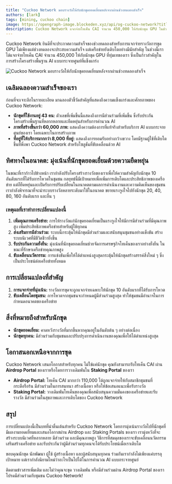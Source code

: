 ```yaml
---
title: "Cuckoo Network มอบรางวัลให้กับนักขุดยอดเยี่ยมหลังจากผ่านช่วงทดลองสำเร็จ"
authors: [lark]
tags: [mining, cuckoo chain]
image: https://opengraph-image.blockeden.xyz/api/og-cuckoo-network?title=Cuckoo Network มอบรางวัลให้กับนักขุดยอดเยี่ยมหลังจากผ่านช่วงทดลองสำเร็จ
description: Cuckoo Network แจกจ่ายโทเค็น CAI จำนวน 450,000 ให้กับนักขุด GPU ในช่วงทดลองและแนะนำระบบรางวัลใหม่ที่มุ่งเน้นนักขุดที่ได้รับการโหวตสูงสุด ค้นหาว่าการเปลี่ยนแปลงเหล่านี้จะกำหนดอนาคตของการขุด AI แบบกระจายศูนย์อย่างไร
---
```


Cuckoo Network ยินดีที่จะประกาศความสำเร็จของช่วงทดลองสำหรับการแจกจ่ายรางวัลการขุด GPU ไม่เพียงแต่ช่วงทดลองจะประสบความสำเร็จ แต่เครือข่ายยังเติบโตอย่างมีนัยสำคัญ ในช่วงนี้เราได้แจกจ่ายโทเค็น CAI จำนวน 450,000 ให้กับนักขุด GPU ที่ทุ่มเทของเรา ซึ่งเป็นก้าวสำคัญในการสร้างโครงสร้างพื้นฐาน AI แบบกระจายศูนย์ที่แข็งแกร่ง

![Cuckoo Network มอบรางวัลให้กับนักขุดยอดเยี่ยมหลังจากผ่านช่วงทดลองสำเร็จ](https://cuckoo-network.b-cdn.net/2024-09-02-cuckoo-network-rewards-top-gpu-miners-after-successful-pilot.webp "Cuckoo Network มอบรางวัลให้กับนักขุดยอดเยี่ยมหลังจากผ่านช่วงทดลองสำเร็จ")

## เฉลิมฉลองความสำเร็จของเรา

ก่อนที่จะเจาะลึกในรายละเอียด มาฉลองตัวชี้วัดสำคัญที่แสดงถึงความแข็งแกร่งและศักยภาพของ Cuckoo Network:

- **นักขุดที่ใช้งานอยู่ 43 คน:** ตัวเลขที่เพิ่มขึ้นนี้แสดงถึงการมีส่วนร่วมที่เพิ่มขึ้น ซึ่งรับประกันโครงสร้างพื้นฐานที่หลากหลายและยืดหยุ่นสำหรับการคำนวณ AI
- **ภาพที่สร้างขึ้นกว่า 60,000 ภาพ:** แสดงถึงความต้องการที่แท้จริงสำหรับบริการ AI แบบกระจายศูนย์ของเรา โดยเฉพาะในการสร้างภาพ
- **ที่อยู่ที่ให้บริการมากกว่า 8,000 ที่อยู่:** แสดงถึงการยอมรับอย่างกว้างขวาง โดยมีฐานผู้ใช้ที่เติบโตขึ้นที่พึ่งพา Cuckoo Network สำหรับโซลูชันที่ขับเคลื่อนด้วย AI

## ทิศทางในอนาคต: มุ่งเน้นที่นักขุดยอดเยี่ยมด้วยความยืดหยุ่น

ในขณะที่เราก้าวไปข้างหน้า เรากำลังปรับโครงสร้างรางวัลของเราเพื่อให้ความสำคัญกับนักขุด 10 อันดับแรกที่ได้รับการโหวตในชุมชน กลยุทธ์นี้มีเป้าหมายเพื่อเพิ่มการเติบโตและประสิทธิภาพของเครือข่าย แต่ก็ยืดหยุ่นและเปิดรับการปรับเปลี่ยนในอนาคตตามผลการดำเนินงานและความคิดเห็นของชุมชน เรากำลังพิจารณาที่จะนำระบบรางวัลหลายระดับมาใช้ในอนาคต ขยายแรงจูงใจไปยังนักขุด 20, 40, 80, 160 อันดับแรก และอื่น ๆ

### เหตุผลที่เราทำการเปลี่ยนแปลงนี้

1. **เพิ่มคุณภาพเครือข่าย:** การให้รางวัลแก่นักขุดยอดเยี่ยมเป็นแรงจูงใจให้มีการมีส่วนร่วมที่มีคุณภาพสูง เพิ่มประสิทธิภาพเครือข่ายสำหรับผู้ใช้ทุกคน
2. **ส่งเสริมการมีส่วนร่วม:** ระบบนี้กระตุ้นให้นักขุดมีส่วนร่วมและสนับสนุนชุมชนอย่างแข็งขัน สร้างระบบนิเวศที่มีชีวิตชีวายิ่งขึ้น
3. **รับประกันความยั่งยืน:** มุ่งเน้นที่นักขุดยอดเยี่ยมช่วยจัดการเศรษฐกิจโทเค็นของเราอย่างยั่งยืน ในขณะที่รักษาเครือข่ายคุณภาพสูง
4. **ขับเคลื่อนนวัตกรรม:** การแข่งขันเพื่อให้ได้ตำแหน่งสูงสุดกระตุ้นให้นักขุดสร้างสรรค์สิ่งใหม่ ๆ ซึ่งเป็นประโยชน์ต่อเครือข่ายทั้งหมด

## การเปลี่ยนแปลงที่สำคัญ

1. **การแจกจ่ายที่มุ่งเน้น:** รางวัลการขุดจะถูกแจกจ่ายเฉพาะให้นักขุด 10 อันดับแรกที่ได้รับการโหวต
2. **ขับเคลื่อนโดยชุมชน:** การโหวตจากชุมชนจะกำหนดผู้มีส่วนร่วมสูงสุด ทำให้ชุมชนมีอำนาจในการกำหนดอนาคตของเครือข่าย

## สิ่งที่หมายถึงสำหรับนักขุด

- **นักขุดยอดเยี่ยม:** คาดหวังรางวัลที่มากขึ้นหากคุณอยู่ในอันดับต้น ๆ อย่างต่อเนื่อง
- **นักขุดทุกคน:** มีส่วนร่วมกับชุมชนและปรับปรุงการดำเนินงานของคุณเพื่อให้ได้ตำแหน่งสูงสุด

## โอกาสนอกเหนือจากการขุด

Cuckoo Network เสนอโอกาสสำหรับทุกคน ไม่ใช่แค่นักขุด คุณยังสามารถรับโทเค็น CAI ผ่าน **Airdrop Portal** ของเราหรือโดยการวางเดิมพันใน **Staking Portal** ของเรา

- **Airdrop Portal:** โทเค็น CAI มากกว่า 110,000 ได้ถูกแจกจ่ายให้กับสมาชิกชุมชนที่กระตือรือร้น มีส่วนร่วมในการสนทนา สร้างเนื้อหา หรือให้ข้อเสนอแนะเพื่อรับรางวัล
- **Staking Portal:** วางเดิมพันโทเค็นของคุณเพื่อสนับสนุนความมั่นคงของเครือข่ายและรับรางวัล มีส่วนร่วมในสุขภาพและการเติบโตของ Cuckoo Network

## สรุป

การเปลี่ยนแปลงนี้เป็นบทที่น่าตื่นเต้นสำหรับ Cuckoo Network โดยการมุ่งเน้นรางวัลไปที่นักขุดที่มีผลงานยอดเยี่ยมและเสนอโอกาสผ่าน Airdrop และ Staking Portals ของเรา เรามุ่งหวังที่จะสร้างระบบนิเวศที่หลากหลาย มีส่วนร่วม และมีคุณภาพสูง วิธีการที่สมดุลของเราจะขับเคลื่อนนวัตกรรม เสริมสร้างเครือข่าย และรับประกันว่าผู้มีส่วนร่วมทุกคนจะได้รับประโยชน์เมื่อเราเติบโต

ขอบคุณนักขุด นักพัฒนา ผู้ใช้ ผู้สร้างเนื้อหา และผู้สนับสนุนทุกคน ร่วมกันเรากำลังไม่เพียงแค่บรรลุเป้าหมาย แต่เรากำลังนิยามใหม่ว่าอะไรเป็นไปได้ในการคำนวณ AI แบบกระจายศูนย์

ติดตามข่าวสารเพิ่มเติม และไม่ว่าคุณจะขุด วางเดิมพัน หรือมีส่วนร่วมผ่าน Airdrop Portal ของเรา โปรดมีส่วนร่วมกับชุมชน Cuckoo Network!
